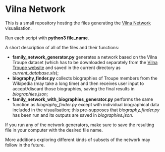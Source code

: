 # Vilna Network

This is a small repository hosting the files generating the [Vilna Network](https://vilna.network) visualisation.

Run each script with **python3 file_name**.

A short description of all of the files and their functions:
- **family_network_generator.py** generates a network based on the Vilna Troupe dataset (which has to be downloaded separately from the [Vilna Troupe website](http://vilnatroupe.com) and saved in the current directory as *current_database.xls*);
- **biography_finder.py** collects biographies of Troupe members from the Wikipedia (may take a long time) and then receives user input to accept/discard those biographies, saving the final results in *biographies.json*;
- **family_network_with_biographies_generator.py** performs the same function as *biography_finder.py* except with individual biographical data included in the visualisation; this pre-supposes that *biography_finder.py* has been run and its outputs are saved in *biographies.json*.

If you run any of the network generators, make sure to save the resulting file in your computer with the desired file name.

More additions exploring different kinds of subsets of the network may follow in the future.
